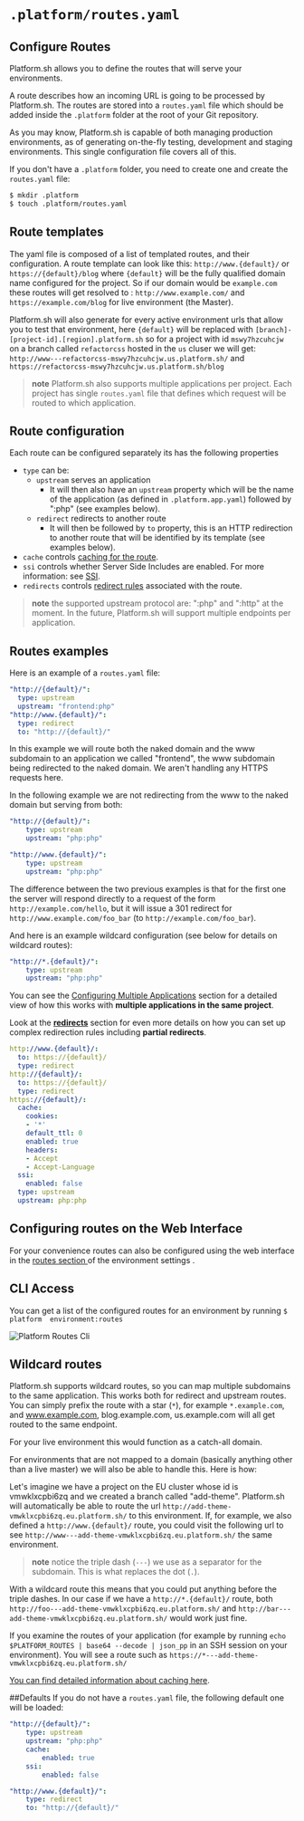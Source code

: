 # `.platform/routes.yaml`
## Configure Routes

Platform.sh allows you to define the routes that will serve your
environments. 

A route describes how an incoming URL is going to be processed by
Platform.sh. The routes are stored into a `routes.yaml` file which
should be added inside the `.platform` folder at the root of your Git
repository.

As you may know, Platform.sh is capable of both managing production
environments, as of generating on-the-fly testing, development
and staging environments. This single configuration file covers
all of this.

If you don't have a `.platform` folder, you need to create one and create the 
`routes.yaml` file:

```bash
$ mkdir .platform
$ touch .platform/routes.yaml
```
## Route templates

The yaml file is composed of a list of templated routes, and their 
configuration. A route  template can look like this: `http://www.{default}/` or 
`https://{default}/blog` where `{default}` will be the fully qualified domain 
name configured for the project. So if our domain would be `example.com` these 
routes will get resolved to : `http://www.example.com/` and 
`https://example.com/blog` for live environment (the Master). 

Platform.sh will also generate for every active environment urls that allow you 
to test that environment, here `{default}` will be replaced with 
`[branch]-[project-id].[region].platform.sh` so for a project with id 
`mswy7hzcuhcjw` on a branch called `refactorcss` hosted in the `us` cluser we 
will get: `http://www---refactorcss-mswy7hzcuhcjw.us.platform.sh/` and 
`https://refactorcss-mswy7hzcuhcjw.us.platform.sh/blog` 

> **note** Platform.sh also supports multiple applications per
> project. Each project has single `routes.yaml` file that defines
> which request will be routed to which application.

## Route configuration
Each route can be configured separately its has the following properties

* `type` can be:
  * `upstream` serves an application
    * It will then also have an `upstream` property which will be the name of 
    the application (as defined in `.platform.app.yaml`) followed by ":php" (see
     examples below).
  * `redirect` redirects to another route
    * It will then be followed by `to` property, this is an HTTP redirection to 
    another route that will be identified by its template (see examples below).
* `cache` controls [caching for the route](cache.html).
* `ssi` controls whether Server Side Includes are enabled. For more information: see [SSI](ssi.html).
* `redirects` controls [redirect rules](redirects.html) associated with the route.

> **note** the supported upstream protocol are: ":php" and ":http" at the moment.
> In the future, Platform.sh will support multiple endpoints per application. 


## Routes examples
Here is an example of a `routes.yaml` file:
```yaml
"http://{default}/":
  type: upstream
  upstream: "frontend:php"
"http://www.{default}/":
  type: redirect
  to: "http://{default}/"
```
In this example we will route both the naked domain and the www subdomain to an
application we called "frontend", the www subdomain being redirected to the
naked domain. We aren't handling any HTTPS requests here.

In the following example we are not redirecting from the www to the naked domain 
but serving from both:

```yaml
"http://{default}/":
    type: upstream
    upstream: "php:php"

"http://www.{default}/":
    type: upstream
    upstream: "php:php"
```

The difference between the two previous examples is that for the first one the
server will respond directly to a request of the form `http://example.com/hello`, 
but it will issue a 301 redirect for `http://www.example.com/foo_bar` (to 
`http://example.com/foo_bar`).

And here is an example wildcard configuration (see below for details on wildcard
routes):

```yaml
"http://*.{default}/":
    type: upstream
    upstream: "php:php"
```

You can see the [Configuring Multiple 
Applications](platform-app-yaml-multi-app.md) section
for a  detailed view of how this works with **multiple applications in the same 
project**.
 
Look at the **[redirects](redirects.md)** section
for even more details on how you can set up complex redirection rules including
**partial redirects**.



```yaml
http://www.{default}/:
  to: https://{default}/
  type: redirect
http://{default}/:
  to: https://{default}/
  type: redirect
https://{default}/:
  cache:
    cookies:
    - '*'
    default_ttl: 0
    enabled: true
    headers:
    - Accept
    - Accept-Language
  ssi:
    enabled: false
  type: upstream
  upstream: php:php
```
## Configuring routes on the Web Interface
For your convenience routes can also be configured using the web interface in
the [routes section ](../overview/web-ui/configure-environment.html#routes) of the 
environment settings .

## CLI Access
You can get a list of the configured routes for an environment by running 
`$ platform  environment:routes`

![Platform Routes Cli](/images/platform-routes-cli.png)

## Wildcard routes
Platform.sh supports wildcard routes, so you can map multiple subdomains to the
same application. This works both for redirect and upstream routes. You can
simply prefix the route with a star (`*`), for example `*.example.com`, and
www.example.com, blog.example.com, us.example.com will all get routed to the
same endpoint.

For your live environment this would function as a catch-all domain.

For environments that are not mapped to a domain (basically anything other than
a live master) we will also be able to handle this. Here is how:

Let's imagine we have a project on the EU cluster whose id is vmwklxcpbi6zq and
we created a branch called "add-theme". Platform.sh will automatically be able
to route the url `http://add-theme-vmwklxcpbi6zq.eu.platform.sh/` to this
environment. If, for example, we also defined a `http://www.{default}/` route,
you could visit the following url to see
`http://www---add-theme-vmwklxcpbi6zq.eu.platform.sh/` the same environment. 
 
> **note** notice the triple dash (`---`) we use as a separator for the subdomain.
> This is what replaces the dot (`.`).

With a wildcard route this means that you could put anything before the triple 
dashes. In our case if we have a `http://*.{default}/` route, both
`http://foo---add-theme-vmwklxcpbi6zq.eu.platform.sh/` and 
`http://bar---add-theme-vmwklxcpbi6zq.eu.platform.sh/` would work just fine.

If you examine the routes of your application (for example by running
`echo $PLATFORM_ROUTES | base64 --decode | json_pp` in an SSH session on your environment).
You will see a route such as `https://*---add-theme-vmwklxcpbi6zq.eu.platform.sh/`

[You can find detailed information about caching here](cache.html).

##Defaults
If you do not have a `routes.yaml` file, the following default one will be loaded:

```yaml
"http://{default}/":
    type: upstream
    upstream: "php:php"
    cache:
        enabled: true
    ssi:
        enabled: false

"http://www.{default}/":
    type: redirect
    to: "http://{default}/"
```
